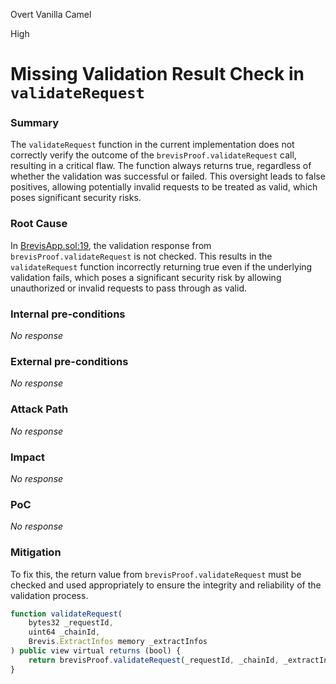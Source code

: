 Overt Vanilla Camel

High

# Missing Validation Result Check in `validateRequest`

### Summary

The `validateRequest` function in the current implementation does not correctly verify the outcome of the `brevisProof.validateRequest` call, resulting in a critical flaw. The function always returns true, regardless of whether the validation was successful or failed. This oversight leads to false positives, allowing potentially invalid requests to be treated as valid, which poses significant security risks.

### Root Cause

In [BrevisApp.sol:19](https://github.com/sherlock-audit/2024-10-gamma-rewarder/blob/main/GammaRewarder/contracts/brevis/lib/BrevisApp.sol#L19), the validation response from` brevisProof.validateRequest` is not checked. This results in the `validateRequest` function incorrectly returning true even if the underlying validation fails, which poses a significant security risk by allowing unauthorized or invalid requests to pass through as valid.

### Internal pre-conditions

_No response_

### External pre-conditions

_No response_

### Attack Path

_No response_

### Impact

_No response_

### PoC

_No response_

### Mitigation

To fix this, the return value from `brevisProof.validateRequest` must be checked and used appropriately to ensure the integrity and reliability of the validation process.
```javascript
function validateRequest(
    bytes32 _requestId,
    uint64 _chainId,
    Brevis.ExtractInfos memory _extractInfos
) public view virtual returns (bool) {
    return brevisProof.validateRequest(_requestId, _chainId, _extractInfos);
}
```